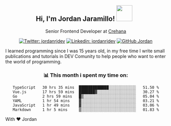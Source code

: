 <div align="center">
<h2 style="margin-right:10px;">Hi, I'm Jordan Jaramillo! <img src="https://media.giphy.com/media/Wj7lNjMNDxSmc/source.gif" width="50" > </h2>

<p>Senior Frontend Developer at <a href="https://www.crehana.com/">Crehana</a></p>

[![Twitter: jordanrjdev](https://img.shields.io/twitter/follow/jordanrjdev?style=social)](https://twitter.com/jordanrjdev)
[![Linkedin: jordanrjdev](https://img.shields.io/badge/-jordanrjdev-blue?style=flat-square&logo=Linkedin&logoColor=white&link=https://www.linkedin.com/in/jordanrjdev/)](https://www.linkedin.com/in/jordanrjdev/)
[![GitHub Jordan](https://img.shields.io/github/followers/jnadroj?label=follow&style=social)](https://github.com/jnadroj)

</div>
I learned programming since I was 15 years old, in my free time I write small publications and tutorials in DEV Comunity to help people who want to enter the world of programming.

<div align="center">

### 📊 **This month i spent my time on:**

<!--START_SECTION:waka-->

```text
TypeScript   30 hrs 35 mins  █████████████░░░░░░░░░░░░   51.50 %
Vue.js       17 hrs 59 mins  ███████▓░░░░░░░░░░░░░░░░░   30.27 %
Go           2 hrs 59 mins   █▒░░░░░░░░░░░░░░░░░░░░░░░   05.04 %
YAML         1 hr 54 mins    ▓░░░░░░░░░░░░░░░░░░░░░░░░   03.21 %
JavaScript   1 hr 49 mins    ▓░░░░░░░░░░░░░░░░░░░░░░░░   03.06 %
Markdown     1 hr 5 mins     ▒░░░░░░░░░░░░░░░░░░░░░░░░   01.83 %
```

<!--END_SECTION:waka-->

</div>

With ❤️ Jordan
